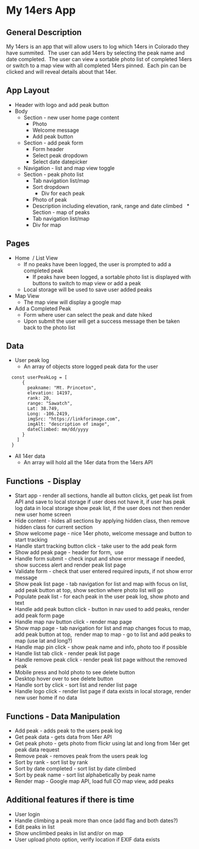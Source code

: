 # My 14ers App

## General Description
My 14ers is an app that will allow users to log which 14ers in Colorado they have summited.  The user can add 14ers by selecting the peak name and date completed.  The user can view a sortable photo list of completed 14ers or switch to a map view with all completed 14ers pinned.  Each pin can be clicked and will reveal details about that 14er.
 
## App Layout
* Header with logo and add peak button
* Body
  * Section - new user home page content
    * Photo
    * Welcome message
    * Add peak button
  * Section - add peak form
    * Form header  
    * Select peak dropdown
    * Select date datepicker
  * Navigation - list and map view toggle
  * Section - peak photo list
    * Tab navigation list/map
    * Sort dropdown
	  * Div for each peak
     * Photo of peak
     * Description including elevation, rank, range and date climbed
  * Section - map of peaks
    * Tab navigation list/map
    * Div for map
 
## Pages
* Home  / List View
  * If no peaks have been logged, the user is prompted to add a completed peak
    * If peaks have been logged, a sortable photo list is displayed with buttons to switch to map view or add a peak
  * Local storage will be used to save user added peaks
 
* Map View
  * The map view will display a google map
 
* Add a Completed Peak
  * Form where user can select the peak and date hiked
  * Upon submit the user will get a success message then be taken back to the photo list
 
## Data
* User peak log
  * An array of objects store logged peak data for the user
```
  const userPeakLog = [
      {
        peakname: "Mt. Princeton",
        elevation: 14197,
        rank: 20,
        range: "Sawatch",
        Lat: 38.749,
        Long: -106.2419,
        imgSrc: "https://linkforimage.com",
        imgAlt: "description of image",
        dateClimbed: mm/dd/yyyy
      }
    ]
  }
```

* All 14er data
  * An array will hold all the 14er data from the 14ers API
 
## Functions  - Display
* Start app - render all sections, handle all button clicks, get peak list from API and save to local storage if user does not have it, if user has peak log data in local storage show peak list, if the user does not then render new user home screen
* Hide content - hides all sections by applying hidden class, then remove hidden class for current section
* Show welcome page - nice 14er photo, welcome message and button to start tracking
* Handle start tracking button click - take user to the add peak form
* Show add peak page - header for form,  use <datalist> autocomplete dropdown to select peak, date picker for selecting the date climbed
  * datalist example: http://blog.teamtreehouse.com/creating-autocomplete-dropdowns-datalist-element
*Populate datalist - use 14er API to get peak names and add to datalist as options
* Handle form submit - check input and show error message if needed, show success alert and render peak list page
* Validate form - check that user entered required inputs, if not show error message
* Show peak list page - tab navigation for list and map with focus on list, add peak button at top, show section where photo list will go
* Populate peak list - for each peak in the user peak log, show photo and text
* Handle add peak button click - button in nav used to add peaks, render add peak form page
* Handle map nav button click - render map page
* Show map page - tab navigation for list and map changes focus to map, add peak button at top,  render map
 to map - go to list and add peaks to map (use lat and long?)
* Handle map pin click - show peak name and info, photo too if possible
* Handle list tab click - render peak list page
*	Handle remove peak click - render peak list page without the removed peak
  * Mobile press and hold photo to see delete button
  * Desktop hover over to see delete button
*	Handle sort by click - sort list and render list page
* Handle logo click - render list page if data exists in local storage, render new user home if no data

## Functions - Data Manipulation
*	Add peak - adds peak to the users peak log
* Get peak data - gets data from 14er API
* Get peak photo - gets photo from flickr using lat and long from 14er get peak data request
*	Remove peak - removes peak from the users peak log
*	Sort by rank - sort list by rank
*	Sort by date completed - sort list by date climbed
*	Sort by peak name - sort list alphabetically by peak name
* Render map - Google map API, load full CO map view, add peaks
 
## Additional features if there is time
*	User login
* Handle climbing a peak more than once (add flag and both dates?)
*	Edit peaks in list
*	Show unclimbed peaks in list and/or on map
* User upload photo option, verify location if EXIF data exists
